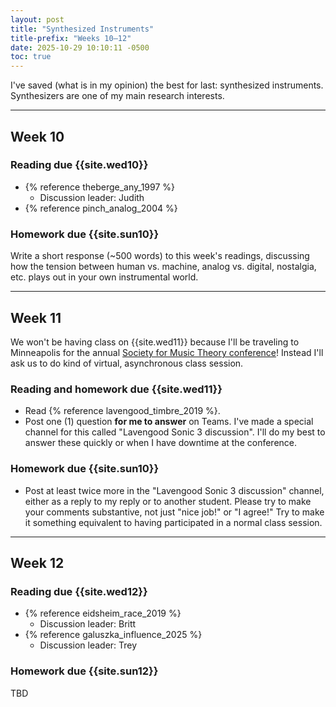 ```yaml
---
layout: post
title: "Synthesized Instruments"
title-prefix: "Weeks 10–12"
date: 2025-10-29 10:10:11 -0500
toc: true
---
```


I've saved (what is in my opinion) the best for last: synthesized instruments. Synthesizers are one of my main research interests.

---

## Week 10

### Reading due {{site.wed10}}

-   {% reference theberge_any_1997 %}
    -   Discussion leader: Judith
-   {% reference pinch_analog_2004 %}

### Homework due {{site.sun10}}

Write a short response (~500 words) to this week's readings, discussing how the tension between human vs. machine, analog vs. digital, nostalgia, etc. plays out in your own instrumental world.

---

## Week 11

We won't be having class on {{site.wed11}} because I'll be traveling to Minneapolis for the annual [Society for Music Theory conference](https://minneapolis2025.ams-smt.org)! Instead I'll ask us to do kind of virtual, asynchronous class session.

### Reading and homework due {{site.wed11}}

-   Read {% reference lavengood_timbre_2019 %}.
-   Post one (1) question **for me to answer** on Teams. I've made a special channel for this called "Lavengood Sonic 3 discussion". I'll do my best to answer these quickly or when I have downtime at the conference.

### Homework due {{site.sun10}}

-   Post at least twice more in the "Lavengood Sonic 3 discussion" channel, either as a reply to my reply or to another student. Please try to make your comments substantive, not just "nice job!" or "I agree!" Try to make it something equivalent to having participated in a normal class session.

---

## Week 12

### Reading due {{site.wed12}}

-   {% reference eidsheim_race_2019 %}
    -   Discussion leader: Britt
-   {% reference galuszka_influence_2025 %}
    -   Discussion leader: Trey

### Homework due {{site.sun12}}

TBD
